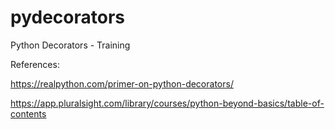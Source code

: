 # pydecorators
Python Decorators - Training


References: 

https://realpython.com/primer-on-python-decorators/

https://app.pluralsight.com/library/courses/python-beyond-basics/table-of-contents
